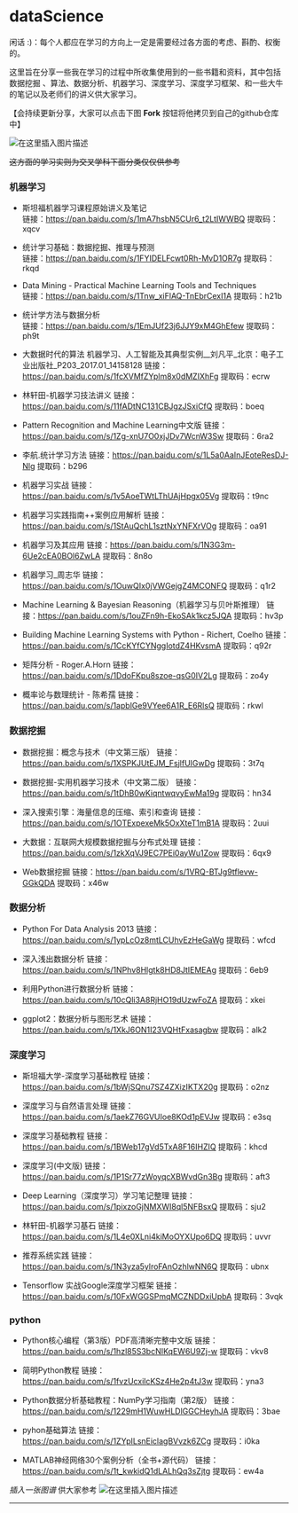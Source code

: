 
# dataScience

闲话 :)：每个人都应在学习的方向上一定是需要经过各方面的考虑、斟酌、权衡的。

这里旨在分享一些我在学习的过程中所收集使用到的一些书籍和资料，其中包括 数据挖掘 、算法、数据分析、机器学习、深度学习、深度学习框架、和一些大牛的笔记以及老师们的讲义供大家学习。

【会持续更新分享，大家可以点击下图 **Fork** 按钮将他拷贝到自己的github仓库中】

![在这里插入图片描述](https://github.com/mmkliuzhiliang/dataScience/blob/master/pic/fock.png)


~~这方面的学习实则为交叉学科下面分类仅仅供参考~~ 
### 机器学习
- 斯坦福机器学习课程原始讲义及笔记    
链接：https://pan.baidu.com/s/1mA7hsbN5CUr6_t2LtIWWBQ 
提取码：xqcv 

- 统计学习基础：数据挖掘、推理与预测  
链接：https://pan.baidu.com/s/1FYIDELFcwt0Rh-MvD1OR7g 
提取码：rkqd 

- Data Mining - Practical Machine Learning Tools and Techniques  
链接：https://pan.baidu.com/s/1Tnw_xiFlAQ-TnEbrCexI1A 
提取码：h21b 

- 统计学方法与数据分析  
链接：https://pan.baidu.com/s/1EmJUf23j6JJY9xM4GhEfew 
提取码：ph9t 

- 大数据时代的算法  机器学习、人工智能及其典型实例__刘凡平_北京：电子工业出版社_P203_2017.01_14158128
链接：https://pan.baidu.com/s/1fcXVMfZYplm8x0dMZIXhFg 
提取码：ecrw 

- 林轩田-机器学习技法讲义
链接：https://pan.baidu.com/s/11fADtNC131CBJgzJSxiCfQ 
提取码：boeq 


- Pattern Recognition and Machine Learning中文版
链接：https://pan.baidu.com/s/1Zg-xnU7O0xjJDv7WcnW3Sw 
提取码：6ra2 

- 李航.统计学习方法
链接：https://pan.baidu.com/s/1L5a0AaInJEoteResDJ-Nlg 
提取码：b296 


- 机器学习实战
链接：https://pan.baidu.com/s/1v5AoeTWtLThUAjHpgx05Vg 
提取码：t9nc 

- 机器学习实践指南++案例应用解析
链接：https://pan.baidu.com/s/1StAuQchL1sztNxYNFXrVOg 
提取码：oa91 

- 机器学习及其应用
链接：https://pan.baidu.com/s/1N3G3m-6Ue2cEA0BOl6ZwLA 
提取码：8n8o 

- 机器学习_周志华
链接：https://pan.baidu.com/s/1OuwQIx0jVWGejgZ4MCONFQ 
提取码：q1r2 

- Machine Learning & Bayesian Reasoning（机器学习与贝叶斯推理）
链接：https://pan.baidu.com/s/1ouZFn9h-EkoSAk1kcz5JQA 
提取码：hv3p 

- Building Machine Learning Systems with Python - Richert, Coelho
链接：https://pan.baidu.com/s/1CcKYfCYNggIotdZ4HKvsmA 
提取码：q92r 

- 矩阵分析 - Roger.A.Horn
链接：https://pan.baidu.com/s/1DdoFKpu8szoe-qsG0IV2Lg 
提取码：zo4y 

- 概率论与数理统计 - 陈希孺
链接：https://pan.baidu.com/s/1apblGe9VYee6A1R_E6RlsQ 
提取码：rkwl 


### 数据挖掘

- 数据挖掘：概念与技术（中文第三版）
链接：https://pan.baidu.com/s/1XSPKJUtEJM_FsjlfUIGwDg 
提取码：3t7q 

- 数据挖掘-实用机器学习技术（中文第二版）
链接：https://pan.baidu.com/s/1tDhB0wKiqntwqvyEwMa19g 
提取码：hn34 

- 深入搜索引擎：海量信息的压缩、索引和查询
链接：https://pan.baidu.com/s/1OTExpexeMk5OxXteT1mB1A 
提取码：2uui 

- 大数据：互联网大规模数据挖掘与分布式处理
链接：https://pan.baidu.com/s/1zkXqVJ9EC7PEi0ayWu1Zow 
提取码：6qx9 

- Web数据挖掘
链接：https://pan.baidu.com/s/1VRQ-BTJg9tflevw-GGkQDA 
提取码：x46w 

### 数据分析

- Python For Data Analysis 2013
链接：https://pan.baidu.com/s/1ypLcOz8mtLCUhvEzHeGaWg 
提取码：wfcd 

- 深入浅出数据分析
链接：https://pan.baidu.com/s/1NPhv8Hlgtk8HD8JtIEMEAg 
提取码：6eb9 

- 利用Python进行数据分析 
链接：https://pan.baidu.com/s/10cQli3A8RjHO19dUzwFoZA 
提取码：xkei 

- ggplot2：数据分析与图形艺术
链接：https://pan.baidu.com/s/1XkJ6ON1I23VQHtFxasagbw 
提取码：alk2 


### 深度学习
- 斯坦福大学-深度学习基础教程
链接：https://pan.baidu.com/s/1bWjSQnu7SZ4ZXizIKTX20g 
提取码：o2nz 

- 深度学习与自然语言处理
链接：https://pan.baidu.com/s/1aekZ76GVUIoe8KOd1pEVJw 
提取码：e3sq 

- 深度学习基础教程
链接：https://pan.baidu.com/s/1BWeb17gVd5TxA8F16IHZIQ 
提取码：khcd 

- 深度学习(中文版)
链接：https://pan.baidu.com/s/1P1Sr77zWoyqcXBWvdGn3Bg 
提取码：aft3 

- Deep Learning（深度学习）学习笔记整理
链接：https://pan.baidu.com/s/1pixzoGjNMXWI8ql5NFBsxQ 
提取码：sju2 

- 林轩田-机器学习基石
链接：https://pan.baidu.com/s/1L4e0XLni4kiMoOYXUpo6DQ 
提取码：uvvr 


- 推荐系统实践
链接：https://pan.baidu.com/s/1N3yza5ylroFAnOzhlwNN6Q 
提取码：ubnx 



- Tensorflow 实战Google深度学习框架
链接：https://pan.baidu.com/s/10FxWGGSPmqMCZNDDxiUpbA 
提取码：3vqk 



### python
- Python核心编程（第3版）PDF高清晰完整中文版
链接：https://pan.baidu.com/s/1hzl85S3bcNIKqEW6U9Zj-w 
提取码：vkv8 

- 简明Python教程
链接：https://pan.baidu.com/s/1fvzUcxilcKSz4He2p4tJ3w 
提取码：yna3 

- Python数据分析基础教程：NumPy学习指南（第2版）
链接：https://pan.baidu.com/s/1229mH1WuwHLDlGGCHeyhJA 
提取码：3bae 

- pyhon基础算法
链接：https://pan.baidu.com/s/1ZYpILsnEiclagBVvzk6ZCg 
提取码：i0ka 

- MATLAB神经网络30个案例分析（全书+源代码）
链接：https://pan.baidu.com/s/1t_kwkidQ1dLALhQq3sZjtg 
提取码：ew4a 


*插入一张图谱* 供大家参考
![在这里插入图片描述](https://github.com/mmkliuzhiliang/dataScience/blob/master/pic/ml.jpg)

---
